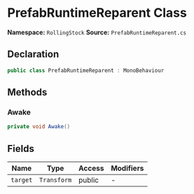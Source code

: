 # PrefabRuntimeReparent Class

**Namespace:** `RollingStock`
**Source:** `PrefabRuntimeReparent.cs`

## Declaration

```csharp
public class PrefabRuntimeReparent : MonoBehaviour
```

## Methods

### Awake

```csharp
private void Awake()
```

## Fields

| Name | Type | Access | Modifiers |
|------|------|--------|-----------|
| `target` | `Transform` | public | - |

